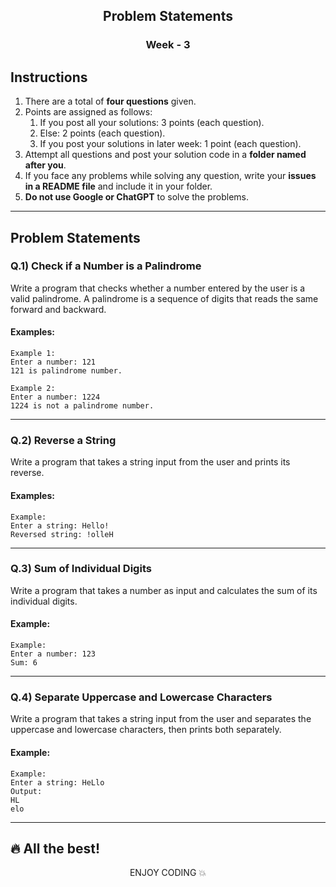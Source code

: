 <div align="center">
    <h2>Problem Statements</h2>
    <h3>Week - 3</h3>
</div>

## Instructions

1. There are a total of **four questions** given.
2. Points are assigned as follows:
    <br>
    1. If you post all your solutions: 3 points (each question).
    2. Else: 2 points (each question).
    3. If you post your solutions in later week: 1 point (each question).
3. Attempt all questions and post your solution code in a **folder named after you**.
4. If you face any problems while solving any question, write your **issues in a README file** and include it in your folder.
5. **Do not use Google or ChatGPT** to solve the problems.

---

## Problem Statements

### Q.1) Check if a Number is a Palindrome
Write a program that checks whether a number entered by the user is a valid palindrome.
A palindrome is a sequence of digits that reads the same forward and backward.

#### Examples:
```plaintext
Example 1:
Enter a number: 121 
121 is palindrome number.
```

```plaintext
Example 2:
Enter a number: 1224 
1224 is not a palindrome number.
```

---

### Q.2) Reverse a String

Write a program that takes a string input from the user and prints its reverse.

#### Examples:
```plaintext
Example:
Enter a string: Hello!
Reversed string: !olleH
```
---

### Q.3) Sum of Individual Digits

Write a program that takes a number as input and calculates the sum of its individual digits.


#### Example:

```plaintext
Example:
Enter a number: 123
Sum: 6
```
---

### Q.4) Separate Uppercase and Lowercase Characters

Write a program that takes a string input from the user and separates the uppercase and lowercase characters, then prints both separately.

#### Example:

```plaintext
Example:
Enter a string: HeLlo
Output:
HL
elo
```
---

## 🔥 All the best!

<div align="center">
    <p>ENJOY CODING 💥</p>
</div>
